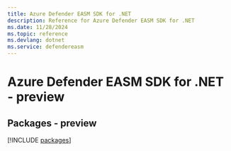 ```yaml
---
title: Azure Defender EASM SDK for .NET
description: Reference for Azure Defender EASM SDK for .NET
ms.date: 11/28/2024
ms.topic: reference
ms.devlang: dotnet
ms.service: defendereasm
---
```

# Azure Defender EASM SDK for .NET - preview
## Packages - preview
[!INCLUDE [packages](defender-easm-index.md)]